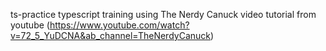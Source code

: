ts-practice typescript training using The Nerdy Canuck video tutorial from youtube (https://www.youtube.com/watch?v=72_5_YuDCNA&ab_channel=TheNerdyCanuck)
